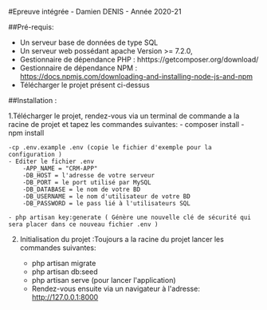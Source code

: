 #Epreuve intégrée - Damien DENIS - Année 2020-21

##Pré-requis: 
- Un serveur base de données de type SQL
- Un serveur web possédant apache Version >= 7.2.0,
- Gestionnaire de dépendance PHP : hhttps://getcomposer.org/download/
- Gestionnaire de dépendance NPM : https://docs.npmjs.com/downloading-and-installing-node-js-and-npm
- Télécharger le projet présent ci-dessus

##Installation : 

1.Télécharger le projet, rendez-vous via un terminal de commande a la racine de projet et tapez les commandes suivantes:
    - composer install
    - npm install
    
    -cp .env.example .env (copie le fichier d'exemple pour la configuration )
    - Editer le fichier .env 
        -APP_NAME = "CRM-APP" 
        -DB_HOST = l'adresse de votre serveur
        -DB_PORT = le port utilisé par MySQL
        -DB_DATABASE = le nom de votre BD
        -DB_USERNAME = le nom d'utilisateur de votre BD
        -DB_PASSWORD = le pass lié à l'utilisateurs SQL

    - php artisan key:generate ( Génère une nouvelle clé de sécurité qui sera placer dans ce nouveau fichier .env )
    
2. Initialisation du projet :Toujours a la racine du projet lancer les commandes suivantes:

    - php artisan migrate 
    - php artisan db:seed
    - php artisan serve  (pour lancer l'application)
    - Rendez-vous ensuite via un navigateur à l'adresse: http://127.0.0.1:8000 
